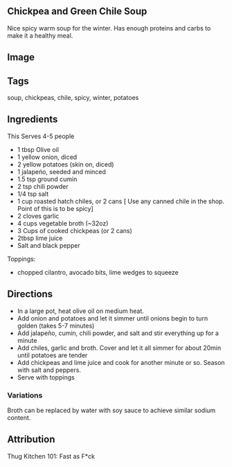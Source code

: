 
## Chickpea and Green Chile Soup
Nice spicy warm soup for the winter. Has enough proteins and carbs to make it a healthy meal.
## Image
## Tags
soup, chickpeas, chile, spicy, winter, potatoes
## Ingredients  

This Serves 4-5 people

- 1 tbsp Olive oil
- 1 yellow onion, diced
- 2 yellow potatoes (skin on, diced) 
- 1 jalapeńo, seeded and minced
- 1.5 tsp ground cumin
- 2 tsp chili powder
- 1/4 tsp salt
- 1 cup roasted hatch chiles, or 2 cans [ Use any canned chile in the shop. Point of this is to be spicy]
- 2 cloves garlic
- 4 cups vegetable broth (~32oz)
- 3 Cups of cooked chickpeas (or 2 cans)
- 2tbsp lime juice
- Salt and black pepper

Toppings: 

- chopped cilantro, avocado bits, lime wedges to squeeze 

## Directions

- In a large pot, heat olive oil on medium heat. 
- Add onion and potatoes and let it simmer until onions begin to turn golden (takes 5-7 minutes)
- Add jalapeño, cumin, chili powder, and salt and stir everything up for a minute
- Add chiles, garlic and broth. Cover and let it all simmer for about 20min until potatoes are tender
- Add chickpeas and lime juice and cook for another minute or so. Season with salt and peppers. 
- Serve with toppings

### Variations
Broth can be replaced by water with soy sauce to achieve similar sodium content. 

## Attribution
Thug Kitchen 101: Fast as F*ck 
